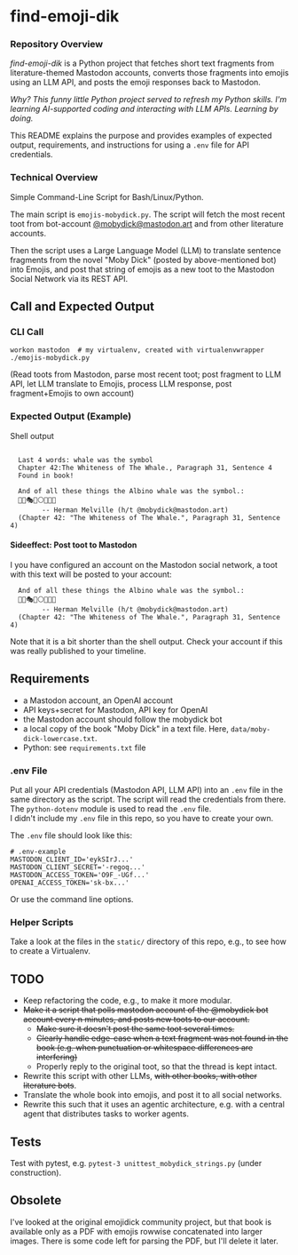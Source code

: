 <!-- markdownlint-disable MD046 -->
# find-emoji-dik

### Repository Overview

_find-emoji-dik_ is a Python project that fetches short text fragments from literature-themed Mastodon accounts, converts those fragments into emojis using an LLM API, and posts the emoji responses back to Mastodon.

_Why? This funny little Python project served to refresh my Python skills. I'm learning  AI-supported coding and  interacting with LLM APIs. Learning by doing._

This README explains the purpose and provides examples of expected output, requirements, and instructions for using a `.env` file for API credentials.

### Technical Overview

Simple Command-Line Script for Bash/Linux/Python.

The main script is `emojis-mobydick.py`. The script will fetch the most recent toot from bot-account [@mobydick@mastodon.art](https://social.vivaldi.net/@mobydick@botsin.space) and from other literature accounts.

Then the script uses a Large Language Model (LLM) to translate sentence fragments from the novel "Moby Dick" (posted by above-mentioned bot) into Emojis, and post that string of emojis as a new toot to the Mastodon Social Network via its REST API.



## Call and Expected Output

### CLI Call

    workon mastodon  # my virtualenv, created with virtualenvwrapper
    ./emojis-mobydick.py 

(Read toots from Mastodon, parse most recent toot; post fragment to LLM API, let LLM translate to Emojis, process LLM response, post fragment+Emojis to own account)

### Expected Output (Example)

Shell output

```text

  Last 4 words: whale was the symbol
  Chapter 42:The Whiteness of The Whale., Paragraph 31, Sentence 4
  Found in book!
  
  And of all these things the Albino whale was the symbol.:
  🔱🧩🎭📩⚪🐋🔣🎴
        -- Herman Melville (h/t @mobydick@mastodon.art)
  (Chapter 42: "The Whiteness of The Whale.", Paragraph 31, Sentence 4)
```

#### Sideeffect: Post toot to Mastodon

I you have configured an account on the Mastodon social network, a toot with this text will be posted to your account:

```text
  And of all these things the Albino whale was the symbol.:
  🔱🧩🎭📩⚪🐋🔣🎴
        -- Herman Melville (h/t @mobydick@mastodon.art)
  (Chapter 42: "The Whiteness of The Whale.", Paragraph 31, Sentence 4)
```

Note that it is a bit shorter than the shell output.
Check your account if this was really published to your timeline.

## Requirements

- a Mastodon account, an OpenAI account
- API keys+secret for Mastodon, API key for OpenAI
- the Mastodon account should follow the mobydick bot
- a local copy of the book "Moby Dick" in a text file. Here, `data/moby-dick-lowercase.txt`.
- Python: see `requirements.txt` file

### .env File

Put all your API credentials (Mastodon API, LLM API) into an `.env` file in the same directory as the script. The script will read the credentials from there. The `python-dotenv` module is used to read the `.env` file.  
I didn't include my `.env` file in this repo, so you have to create your own.

The `.env` file should look like this:

```text
# .env-example
MASTODON_CLIENT_ID='eykSIrJ...'
MASTODON_CLIENT_SECRET='-regoq...'
MASTODON_ACCESS_TOKEN='O9F_-UGf...'
OPENAI_ACCESS_TOKEN='sk-bx...'
```

Or use the command line options.

### Helper Scripts

Take a look at the files in the `static/` directory of this repo, e.g., to see how to create a Virtualenv.

## TODO

- Keep refactoring the code, e.g., to make it more modular.
- ~~Make it a script that polls mastodon account of the @mobydick  bot account every n minutes, and posts new toots to our account.~~
  - ~~Make sure it doesn't post the same toot several times.~~
  - ~~Clearly handle edge-case when a text fragment was not found in the book (e.g. when punctuation or whitespace differences are interfering)~~
  - Properly reply to the original toot, so that the thread is kept intact.
- Rewrite this script with other LLMs, ~~with other books, with other literature bots~~.
- Translate the whole book into emojis, and post it to all social networks.
- Rewrite this such that it uses an agentic architecture, e.g. with a central agent that distributes tasks to worker agents.

## Tests

Test with pytest, e.g. `pytest-3 unittest_mobydick_strings.py` (under construction).

## Obsolete

I've looked at the original emojidick community project, but that book is available only as a PDF with emojis  rowwise concatenated into larger images. There is some code left for parsing the PDF, but I'll delete it later.

